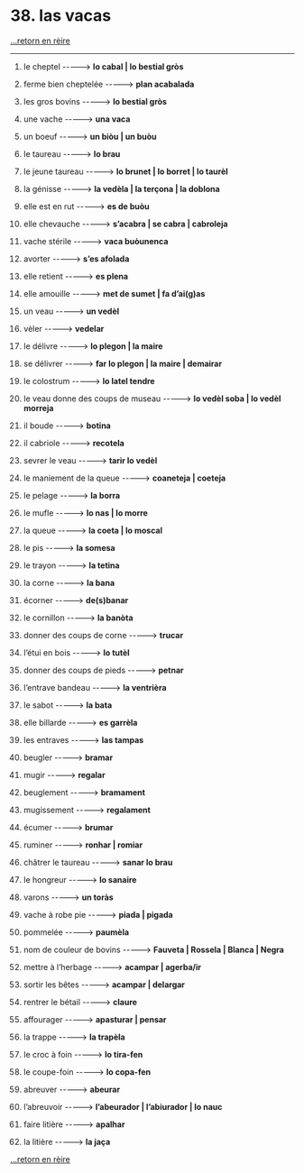 # 38. las vacas

[...retorn en rèire](../sommaire.md)

---

1. le cheptel -----> **lo cabal | lo bestial gròs**

2. ferme bien cheptelée -----> **plan acabalada**

3. les gros bovins -----> **lo bestial gròs**

4. une vache -----> **una vaca**

5. un boeuf -----> **un biòu | un buòu**

6. le taureau -----> **lo brau**

7. le jeune taureau -----> **lo brunet | lo borret | lo taurèl**

8. la génisse -----> **la vedèla | la terçona | la doblona**

9. elle est en rut -----> **es de buòu**

10. elle chevauche -----> **s’acabra | se cabra | cabroleja**

11. vache stérile -----> **vaca buòunenca**

12. avorter -----> **s’es afolada**

13. elle retient -----> **es plena**

14. elle amouille -----> **met de sumet | fa d’ai(g)as**

15. un veau -----> **un vedèl**

16. vèler -----> **vedelar**

17. le délivre -----> **lo plegon | la maire**

18. se délivrer -----> **far lo plegon | la maire | demairar**

19. le colostrum -----> **lo latel tendre**

20. le veau donne des coups de museau -----> **lo vedèl soba | lo vedèl morreja**

21. il boude -----> **botina**

22. il cabriole -----> **recotela**

23. sevrer le veau -----> **tarir lo vedèl**

24. le maniement de la queue -----> **coaneteja | coeteja**

25. le pelage -----> **la borra**

26. le mufle -----> **lo nas | lo morre**

27. la queue -----> **la coeta | lo moscal**

28. le pis -----> **la somesa**

29. le trayon -----> **la tetina**

30. la corne -----> **la bana**

31. écorner -----> **de(s)banar**

32. le cornillon -----> **la banòta**

33. donner des coups de corne -----> **trucar**

34. l’étui en bois -----> **lo tutèl**

35. donner des coups de pieds -----> **petnar**

36. l’entrave bandeau -----> **la ventrièra**

37. le sabot -----> **la bata**

38. elle billarde -----> **es garrèla**

39. les entraves -----> **las tampas**

40. beugler -----> **bramar**

41. mugir -----> **regalar**

42. beuglement -----> **bramament**

43. mugissement -----> **regalament**

44. écumer -----> **brumar**

45. ruminer -----> **ronhar | romiar**

46. châtrer le taureau -----> **sanar lo brau**

47. le hongreur -----> **lo sanaire**

48. varons -----> **un toràs**

49. vache à robe pie -----> **piada | pigada**

50. pommelée -----> **paumèla**

51. nom de couleur de bovins -----> **Fauveta | Rossela | Blanca | Negra**

52. mettre à l’herbage -----> **acampar | agerba/ir**

53. sortir les bêtes -----> **acampar | delargar**

54. rentrer le bétail -----> **claure**

55. affourager -----> **apasturar | pensar**

56. la trappe -----> **la trapèla**

57. le croc à foin -----> **lo tira-fen**

58. le coupe-foin -----> **lo copa-fen**

59. abreuver -----> **abeurar**

60. l’abreuvoir -----> **l’abeurador | l’abiurador | lo nauc**

61. faire litière -----> **apalhar**

62. la litière -----> **la jaça**

[...retorn en rèire](../sommaire.md)
